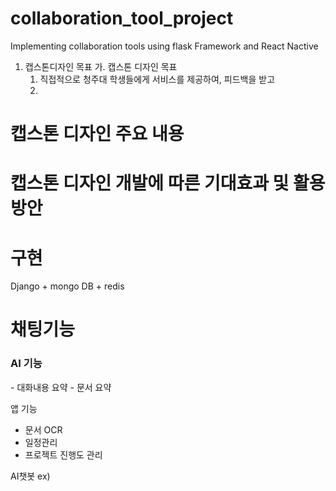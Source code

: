 # collaboration_tool_project
 Implementing collaboration tools using flask Framework and React Nactive

1. 캡스톤디자인 목표
   가. 캡스톤 디자인 목표
    1) 직접적으로 청주대 학생들에게 서비스를 제공하여, 피드백을 받고
    2) 
# 캡스톤 디자인 주요 내용

# 캡스톤 디자인 개발에 따른 기대효과 및 활용방안


# 구현
Django + mongo DB + redis

# 채팅기능

<h3>AI 기능</h3> 
- 대화내용 요약
- 문서 요약

앱 기능
- 문서 OCR
- 일정관리
- 프로젝트 진행도 관리

AI챗봇
ex) 
